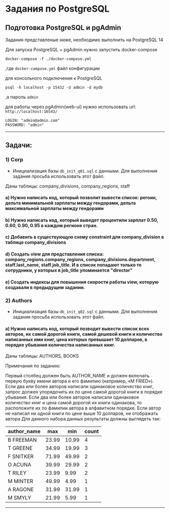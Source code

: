 # Задания по PostgreSQL

## Подготовка PostgreSQL и pgAdmin
Задания представленые ниже, необходимо выполнить на PostgreSQL 14

Для запуска PostgreSQL + pgAdmin нужно запустить docker-compose
```shell
docker-compose -f ./docker-compose.yml
```
,где `docker-compose.yml` файл конфигурации 

для консольного подключения к PostgreSQL
```shell
psql -h localhost -p 15432 -U admin -d mydb
```
,а пароль `admin` 

для работы через pgAdmin(web-ui) нужно использовать url:  `http://localhost:16543/`

    LOGIN: "admin@admin.com"
    PASSWORD: "admin"

---
## Задачи:
### 1) Corp
 - Инициализация базы `db_init_q01.sql` с данными. Для выполнения задания просьба использовать этот файл.

Даны таблицы: company_divisions, company_regions, staff

#### a) Нужно написать код, который позволит вывести список: регоин, дельта минимальной зарплаты между гендорами, дельта максимальной зарплаты между  гендорами
#### b) Нужно написать код, который выведет процентили зарплат 0.50, 0.60, 0.90, 0.95 в каждом регионе стран. 
#### c) Добавить в существующую схему constraint для company_division в таблице company_divisions
#### d) Создать view для представления списка: company_regions.company_regions, company_divisions.department, staff.last_name, staff.job_title. И в список попадают только те сотрудники, у которых в job_title упоминается "director"
#### e) Создать индексы для повышения скорости работы view, которую создавали в предыдущем задании.

### 2) Authors
 - Инициализация базы `db_init_q02.sql` с данными. Для выполнения задания просьба использовать этот файл.

#### a) Нужно написать код, который позводит вывести список всех авторов, их самой дорогой книги, самой дешевой книги и количество написанных ими книг, цена которых превышает 10 долларов, в порядке убывания количества написанных книг.

Даны таблицы: AUTHORS, BOOKS 

Примечания по заданию:

Первый столбец должен быть AUTHOR_NAME и должен включать первую букву имени автора и его фамилию (например, «M FRIED»).
Если два или более авторов написали одинаковое количество книг, запрос должен упорядочить их по цене самой дорогой книги в порядке убывания.
Если два или более авторов написали одинаковое количество книг и цена самой дорогой их книги одинакова, то расположите их по фамилии автора в алфавитном порядке.
Если автор не написал ни одной книги по цене выше 10 долларов, не отображать автора
Для данного набора данных результаты должны выглядеть так:

| author_name | max   | min   | count |
| ----------- | ----- | ----- | ----- |
| B FREEMAN   | 23.99 | 10.99 | 4     |
| T GREENE    | 34.99 | 19.99 | 3     |
| F SNITKER   | 71.99 | 49.99 | 2     |
| O ACUNA     | 39.99 | 29.99 | 2     |
| T RILEY     | 23.99 | 9.99  | 2     |
| M MINTER    | 49.99 | 4.99  | 1     |
| A RAGONE    | 31.99 | 31.99 | 1     |
| M SMYLY     | 21.99 | 5.99  | 1     |

---
